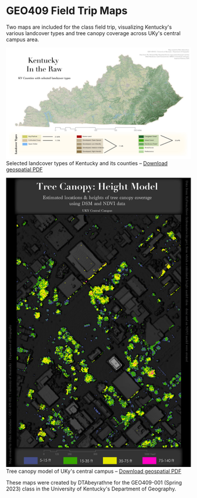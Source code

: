# GEO409 Field Trip Maps
Two maps are included for the class field trip, visualizing Kentucky's various landcover types and tree canopy coverage across UKy's central campus area.

![Kentucky Counties](M4_landcover_map.jpg)   
Selected landcover types of Kentucky and its counties – [Download geospatial PDF](M4_KY_landcover.pdf)

![UKy Campus canopy model](M4_trees_map.jpg)   
Tree canopy model of UKy's central campus – [Download geospatial PDF](M4_UKY_trees.pdf)

These maps were created by DTAbeyrathne for the GEO409-001 (Spring 2023) class in the University of Kentucky's Department of Geography.

